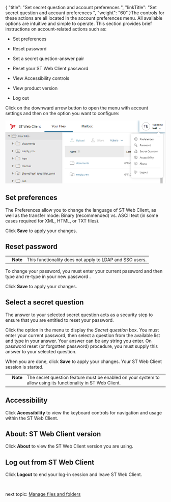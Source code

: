{
    "title": "Set secret question and account preferences ",
    "linkTitle": "Set secret question and account preferences ",
    "weight": "60"
}The controls for these actions are all located in the account preferences menu. All available options are intuitive and simple to operate. This section provides brief instructions on account-related actions such as:



-   Set preferences

-   Reset password

-   Set a secret question-answer pair

-   Reset your ST Web Client password

-   View Accessibility controls

-   View product version

-   Log out



Click on the downward arrow button to open the menu with account settings and then on the option you want to configure:



![](WC_Account_settings.png)



## Set preferences



The Preferences allow you to change the language of ST Web Client, as well as the transfer mode: Binary (recommended) vs. ASCII text (in some cases required for XML, HTML, or TXT files).



Click **Save** to apply your changes.



## Reset password



<table cellpadding="0" cellspacing="0">
   <col/>
   <col/>
   <col/>
      <tr>
         <td valign="top">         </td>
         <td valign="top"><span><b>Note</b></span>
         </td>
         <td data-mc-autonum="&lt;b&gt;Note&lt;/b&gt;" valign="top">This functionality does not apply to LDAP and SSO users.         </td>
      </tr>
</table>



To change your password, you must enter your current password and then type and re-type in your new password .



Click **Save** to apply your changes.



## Select a secret question



The answer to your selected secret question acts as a security step to ensure that you are entitled to reset your password.



Click the option in the menu to display the *Secret question* box. You must enter your current password, then select a question from the available list and type in your answer. Your answer can be any string you enter. On password reset (or forgotten password) procedure, you must supply this answer to your selected question.



When you are done, click **Save** to apply your changes. Your ST Web Client session is started.



<table cellpadding="0" cellspacing="0">
   <col/>
   <col/>
   <col/>
      <tr>
         <td valign="top">         </td>
         <td valign="top"><span><b>Note</b></span>
         </td>
         <td data-mc-autonum="&lt;b&gt;Note&lt;/b&gt;" valign="top">The  secret question feature must be enabled on your system to allow using its functionality in <span>ST Web Client</span>.         </td>
      </tr>
</table>



## Accessibility



Click **Accessibility** to view the keyboard controls for navigation and usage within the ST Web Client.



## About: ST Web Client version



Click **About** to view the ST Web Client version you are using.



## Log out from ST Web Client



Click **Logout** to end your log-in session and leave ST Web Client.



 



next topic: [Manage files and folders](../../02-manage_files_and_folders)

